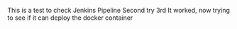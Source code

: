 This is a test to check Jenkins Pipeline
Second try
3rd
It worked, now trying to see if it can deploy the docker container